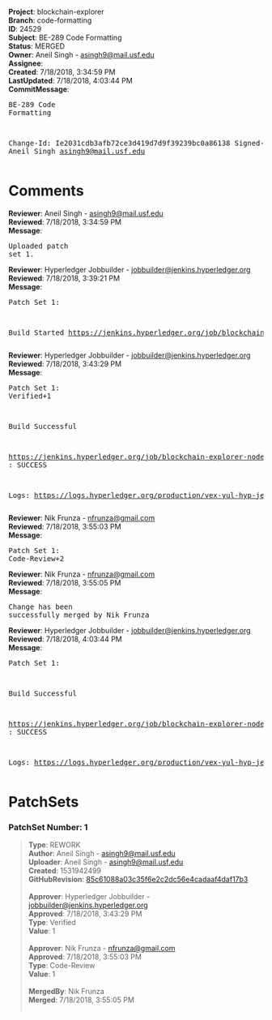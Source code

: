 <strong>Project</strong>: blockchain-explorer<br><strong>Branch</strong>: code-formatting<br><strong>ID</strong>: 24529<br><strong>Subject</strong>: BE-289 Code Formatting<br><strong>Status</strong>: MERGED<br><strong>Owner</strong>: Aneil Singh - asingh9@mail.usf.edu<br><strong>Assignee</strong>:<br><strong>Created</strong>: 7/18/2018, 3:34:59 PM<br><strong>LastUpdated</strong>: 7/18/2018, 4:03:44 PM<br><strong>CommitMessage</strong>:<br><pre>BE-289 Code Formatting

Change-Id: Ie2031cdb3afb72ce3d419d7d9f39239bc0a86138
Signed-off-by: Aneil Singh <asingh9@mail.usf.edu>
</pre><h1>Comments</h1><strong>Reviewer</strong>: Aneil Singh - asingh9@mail.usf.edu<br><strong>Reviewed</strong>: 7/18/2018, 3:34:59 PM<br><strong>Message</strong>: <pre>Uploaded patch set 1.</pre><strong>Reviewer</strong>: Hyperledger Jobbuilder - jobbuilder@jenkins.hyperledger.org<br><strong>Reviewed</strong>: 7/18/2018, 3:39:21 PM<br><strong>Message</strong>: <pre>Patch Set 1:

Build Started https://jenkins.hyperledger.org/job/blockchain-explorer-node6-verify-x86_64/311/</pre><strong>Reviewer</strong>: Hyperledger Jobbuilder - jobbuilder@jenkins.hyperledger.org<br><strong>Reviewed</strong>: 7/18/2018, 3:43:29 PM<br><strong>Message</strong>: <pre>Patch Set 1: Verified+1

Build Successful 

https://jenkins.hyperledger.org/job/blockchain-explorer-node6-verify-x86_64/311/ : SUCCESS

Logs: https://logs.hyperledger.org/production/vex-yul-hyp-jenkins-3/blockchain-explorer-node6-verify-x86_64/311</pre><strong>Reviewer</strong>: Nik Frunza - nfrunza@gmail.com<br><strong>Reviewed</strong>: 7/18/2018, 3:55:03 PM<br><strong>Message</strong>: <pre>Patch Set 1: Code-Review+2</pre><strong>Reviewer</strong>: Nik Frunza - nfrunza@gmail.com<br><strong>Reviewed</strong>: 7/18/2018, 3:55:05 PM<br><strong>Message</strong>: <pre>Change has been successfully merged by Nik Frunza</pre><strong>Reviewer</strong>: Hyperledger Jobbuilder - jobbuilder@jenkins.hyperledger.org<br><strong>Reviewed</strong>: 7/18/2018, 4:03:44 PM<br><strong>Message</strong>: <pre>Patch Set 1:

Build Successful 

https://jenkins.hyperledger.org/job/blockchain-explorer-node6-merge-x86_64/172/ : SUCCESS

Logs: https://logs.hyperledger.org/production/vex-yul-hyp-jenkins-3/blockchain-explorer-node6-merge-x86_64/172</pre><h1>PatchSets</h1><h3>PatchSet Number: 1</h3><blockquote><strong>Type</strong>: REWORK<br><strong>Author</strong>: Aneil Singh - asingh9@mail.usf.edu<br><strong>Uploader</strong>: Aneil Singh - asingh9@mail.usf.edu<br><strong>Created</strong>: 1531942499<br><strong>GitHubRevision</strong>: [85c61088a03c35f6e2c2dc56e4cadaaf4daf17b3](https://github.com/hyperledger/blockchain-explorer/commit/85c61088a03c35f6e2c2dc56e4cadaaf4daf17b3)<br><br><strong>Approver</strong>: Hyperledger Jobbuilder - jobbuilder@jenkins.hyperledger.org<br><strong>Approved</strong>: 7/18/2018, 3:43:29 PM<br><strong>Type</strong>: Verified<br><strong>Value</strong>: 1<br><br><strong>Approver</strong>: Nik Frunza - nfrunza@gmail.com<br><strong>Approved</strong>: 7/18/2018, 3:55:03 PM<br><strong>Type</strong>: Code-Review<br><strong>Value</strong>: 1<br><br><strong>MergedBy</strong>: Nik Frunza<br><strong>Merged</strong>: 7/18/2018, 3:55:05 PM<br><br></blockquote>
